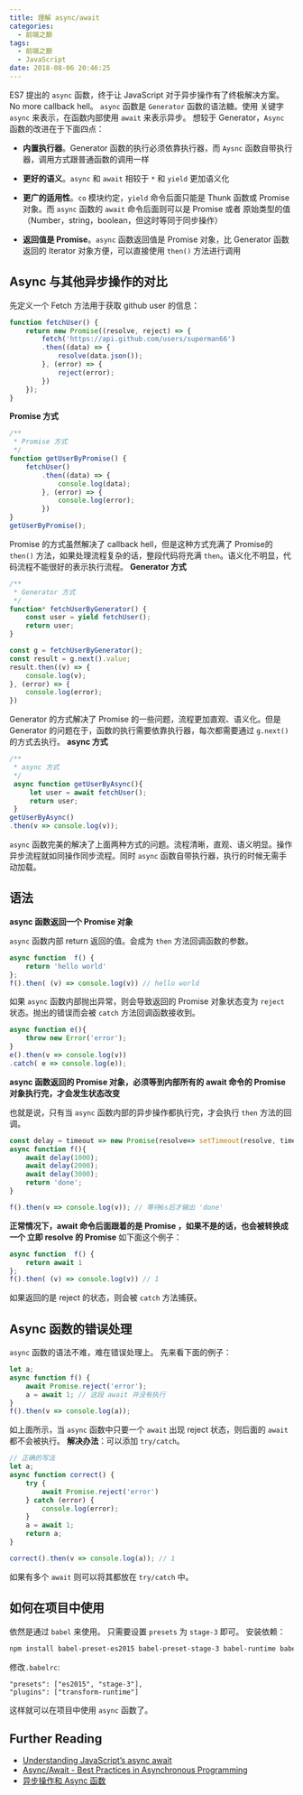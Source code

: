 ```yaml
---
title: 理解 async/await
categories:
  - 前端之巅
tags:
  - 前端之巅
  - JavaScript
date: 2018-08-06 20:46:25
---
```


ES7 提出的 `async` 函数，终于让 JavaScript 对于异步操作有了终极解决方案。No more callback hell。
`async` 函数是 `Generator` 函数的语法糖。使用 关键字 `async` 来表示，在函数内部使用 `await` 来表示异步。
想较于 Generator，`Async` 函数的改进在于下面四点：

<!--more-->

* **内置执行器**。Generator 函数的执行必须依靠执行器，而 `Aysnc` 函数自带执行器，调用方式跟普通函数的调用一样

* **更好的语义**。`async` 和 `await` 相较于 `*` 和 `yield` 更加语义化

* **更广的适用性**。`co` 模块约定，`yield` 命令后面只能是 Thunk 函数或 Promise对象。而 `async` 函数的 `await` 命令后面则可以是 Promise 或者 原始类型的值（Number，string，boolean，但这时等同于同步操作）

* **返回值是 Promise**。`async` 函数返回值是 Promise 对象，比 Generator 函数返回的 Iterator 对象方便，可以直接使用 `then()` 方法进行调用

## Async 与其他异步操作的对比
先定义一个 Fetch 方法用于获取 github user 的信息：

```javascript
function fetchUser() { 
    return new Promise((resolve, reject) => {
        fetch('https://api.github.com/users/superman66')
        .then((data) => {
            resolve(data.json());
        }, (error) => {
            reject(error);
        })
    });
}
```
**Promise 方式**

```javascript
/**
 * Promise 方式
 */
function getUserByPromise() {
    fetchUser()
        .then((data) => {
            console.log(data);
        }, (error) => {
            console.log(error);
        })
}
getUserByPromise();
```
Promise 的方式虽然解决了 callback hell，但是这种方式充满了 Promise的 `then()` 方法，如果处理流程复杂的话，整段代码将充满 `then`。语义化不明显，代码流程不能很好的表示执行流程。
**Generator 方式**

```javascript
/**
 * Generator 方式
 */
function* fetchUserByGenerator() {
    const user = yield fetchUser();
    return user;
}

const g = fetchUserByGenerator();
const result = g.next().value;
result.then((v) => {
    console.log(v);
}, (error) => {
    console.log(error);
})
```
Generator 的方式解决了 Promise 的一些问题，流程更加直观、语义化。但是 Generator 的问题在于，函数的执行需要依靠执行器，每次都需要通过 `g.next()` 的方式去执行。
**async 方式**

```javascript
/**
 * async 方式
 */
 async function getUserByAsync(){
     let user = await fetchUser();
     return user;
 }
getUserByAsync()
.then(v => console.log(v));
```
`async` 函数完美的解决了上面两种方式的问题。流程清晰，直观、语义明显。操作异步流程就如同操作同步流程。同时 `async` 函数自带执行器，执行的时候无需手动加载。
 
## 语法
 **async 函数返回一个 Promise 对象**
 
`async` 函数内部 return 返回的值。会成为 `then` 方法回调函数的参数。

```JavaScript
async function  f() {
    return 'hello world'
};
f().then( (v) => console.log(v)) // hello world
```

如果 `async` 函数内部抛出异常，则会导致返回的 Promise 对象状态变为 `reject` 状态。抛出的错误而会被 `catch` 方法回调函数接收到。


```JavaScript
async function e(){
    throw new Error('error');
}
e().then(v => console.log(v))
.catch( e => console.log(e));
```
**async 函数返回的 Promise 对象，必须等到内部所有的 await 命令的 Promise 对象执行完，才会发生状态改变**

也就是说，只有当 `async` 函数内部的异步操作都执行完，才会执行 `then` 方法的回调。

```JavaScript
const delay = timeout => new Promise(resolve=> setTimeout(resolve, timeout));
async function f(){
    await delay(1000);
    await delay(2000);
    await delay(3000);
    return 'done';
}

f().then(v => console.log(v)); // 等待6s后才输出 'done'
```

**正常情况下，await 命令后面跟着的是 Promise ，如果不是的话，也会被转换成一个 立即 resolve 的 Promise**
如下面这个例子：

```JavaScript
async function  f() {
    return await 1
};
f().then( (v) => console.log(v)) // 1
```
如果返回的是 reject 的状态，则会被 `catch` 方法捕获。

## Async 函数的错误处理
`async` 函数的语法不难，难在错误处理上。
先来看下面的例子：

```JavaScript
let a;
async function f() {
    await Promise.reject('error');
    a = await 1; // 这段 await 并没有执行
}
f().then(v => console.log(a));
```
如上面所示，当 `async` 函数中只要一个 `await` 出现 reject 状态，则后面的 `await` 都不会被执行。
**解决办法**：可以添加 `try/catch`。

```JavaScript
// 正确的写法
let a;
async function correct() {
    try {
        await Promise.reject('error')
    } catch (error) {
        console.log(error);
    }
    a = await 1;
    return a;
}

correct().then(v => console.log(a)); // 1
```
如果有多个 `await` 则可以将其都放在 `try/catch` 中。

## 如何在项目中使用
依然是通过 `babel` 来使用。
只需要设置 `presets` 为 `stage-3` 即可。
安装依赖：
```bash
npm install babel-preset-es2015 babel-preset-stage-3 babel-runtime babel-plugin-transform-runtime
```

修改`.babelrc`:

```
"presets": ["es2015", "stage-3"],
"plugins": ["transform-runtime"]
```
这样就可以在项目中使用 `async` 函数了。


## Further Reading
* [Understanding JavaScript’s async await](https://ponyfoo.com/articles/understanding-javascript-async-await)
* [Async/Await - Best Practices in Asynchronous Programming](https://msdn.microsoft.com/en-us/magazine/jj991977.aspx)
* [异步操作和 Async 函数](http://localhost:8083/es6tutorial-gh-pages/#docs/async)